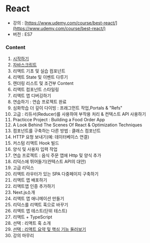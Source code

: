 # React

- 강의 : [https://www.udemy.com/course/best-react/](https://www.udemy.com/course/best-react/)
- 버전 : ES7
### Content
1. [시작하기](https://github.com/yeonsu-k/Book/tree/main/React/Section1%EC%8B%9C%EC%9E%91%ED%95%98%EA%B8%B0)
2. [자바스크립트](https://github.com/yeonsu-k/Book/tree/main/React/Section2%EC%9E%90%EB%B0%94%EC%8A%A4%ED%81%AC%EB%A6%BD%ED%8A%B8)
3. 리액트 기초 및 실습 컴포넌트
4. 리액트 State 및 이벤트 다루기
5. 렌더링 리스트  및 조건부 Content
6. 리액트 컴포넌트 스타일링
7. 리액트  앱 디버깅하기
8. 연습하기 : 연습 프로젝트 완료
9. 심화학습 더 깊이 다이빙 : 프래그먼트 작업,Portals & "Refs"
10. 고급 : 리듀서(Reducer)를 사용하여 부작용 처리 & 컨텍스트 API 사용하기
11. Practicce Project : Building a Food Order App
12. A Look Behind The Scenes Of React & Optimization Techniques
13. 컴포넌트를 구축하는 다른 방법 :  클래스 컴포넌트
14. HTTP 요청 보내기(예: 데이터베이스 연결)
15. 커스텀 리액트 Hook 빌드
16. 양식 및 사용자 입력 작업
17. 연습 프로젝트 : 음식 주문 앱에 Http 및 양식 추가
18. 리덕스에 뛰어들기(컨텍스트 API의 대안)
19. 고급 리덕스
20. 리액트 라우터가 있는 SPA 다중페이지 구축하기
21. 리액트 앱 배포하기
22. 리액트앱 인증 추가하기
23. Next.js소개
24. 리액트 앱 애니메이션 만들기
25. 리덕스를 리액트 훅으로 바꾸기
26. 리액트 앱 테스트(단위  테스트)
27. 리액트 + TypeScript
28. 선택 : 리액트 훅 소개
29. [선택 : 리액트 요약 및 핵심 기능 둘러보기](https://github.com/yeonsu-k/Book/tree/main/React/Section29%20%EB%A6%AC%EC%97%91%ED%8A%B8%EC%9A%94%EC%95%BD%20%EB%B0%8F%20%ED%95%B5%EC%8B%AC%EA%B8%B0%EB%8A%A5)
30. 강의 마무리
